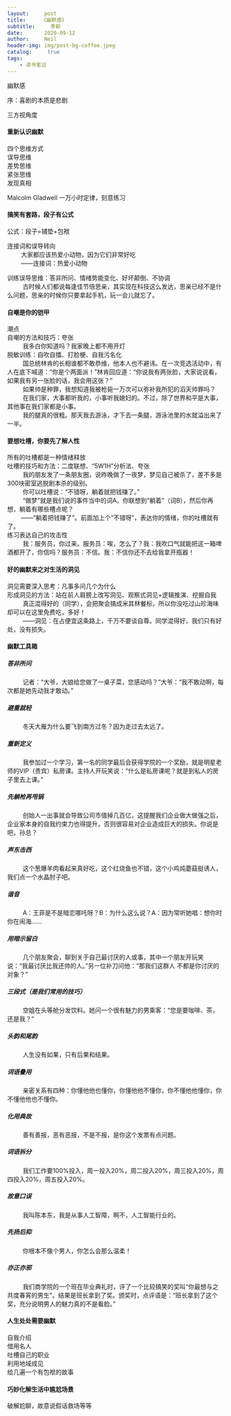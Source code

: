 ```yaml
---
layout:     post
title:     《幽默感》
subtitle:	  李新
date:       2020-09-12
author:     Neil
header-img: img/post-bg-coffee.jpeg
catalog: 	 true
tags:
    - 读书笔记
---
```


幽默感

序：喜剧的本质是悲剧

三方视角度

#### 重新认识幽默
四个思维方式<br />
误导思维<br />
差势思维<br />
紧张思维<br />
发现真相<br />

Malcolm Gladwell  一万小时定律，刻意练习

#### 搞笑有套路，段子有公式
公式：段子=铺垫+包袱

连接词和误导转向 <br /> 
&emsp; &emsp;大家都应该热爱小动物，因为它们非常好吃<br /> 
&emsp; &emsp;——连接词：热爱小动物

训练误导思维：答非所问、情绪势能变化、好坏颠倒、不协调<br /> 
&emsp; &emsp;  古时候人们都说每逢佳节倍思亲，其实现在科技这么发达，思亲已经不是什么问题，思亲的时候你只要拿起手机，玩一会儿就忘了。

#### 自嘲是你的铠甲
潮点<br /> 
自嘲的方法和技巧：夸张<br /> 
&emsp; &emsp;  我多白你知道吗？我家晚上都不用开灯<br />
脱敏训练：自吹自擂、打脸梗、自我污名化<br /> 
&emsp; &emsp;  国总统林肯的长相谁都不敢恭维，他本人也不避讳。在一次竞选活动中，有人在底下喊道：“你是个两面派！”林肯回应道：“你说我有两张脸，大家说说看，如果我有另一张脸的话，我会用这张？”<br /> 
&emsp; &emsp;  如果帅是种罪，我想知道我被枪毙一万次可以弥补我所犯的滔天帅罪吗？<br /> 
&emsp; &emsp;  在我们家，大事都听我的，小事听我媳妇的。不过，除了世界和平是大事，其他事在我们家都是小事。<br /> 
&emsp; &emsp;  我的腿真的很粗。那天我去游泳，才下去一条腿，游泳池里的水就溢出来了一半。

#### 要想吐槽，你要先了解人性
所有的吐槽都是一种情绪释放<br /> 
吐槽的技巧和方法：二度联想、“5W1H”分析法、夸张<br /> 
&emsp; &emsp; 我的朋友发了一条朋友圈，说昨晚做了一夜梦，梦见自己被杀了，差不多是300块密室逃脱剧本杀的级别。<br /> 
&emsp; &emsp; 你可以吐槽说：“不错呀，躺着就把钱赚了。”<br /> 
&emsp; &emsp; “做梦”就是我们说的事件当中的词A，你联想到“躺着”（词B），然后你再想，躺着有哪些槽点呢？<br />
&emsp; &emsp;——“躺着把钱赚了”。前面加上个“不错呀”，表达你的情绪，你的吐槽就有了。<br /> 
练习表达自己的攻击性<br /> 
&emsp; &emsp; 我：服务员，你过来。服务员：唉，怎么了？我：我吹口气就能把这一箱啤酒都开了，你信吗？服务员：不信。我：不信你还不去给我拿开瓶器！

#### 好的幽默来之对生活的洞见
洞见需要深入思考：凡事多问几个为什么<br /> 
形成洞见的方法：站在前人肩膀上改写洞见、观察式洞见+逻辑推演、挖掘自我<br /> 
&emsp; &emsp; 真正混得好的（同学），会把聚会搞成米其林餐标，所以你没吃过山珍海味却可以在这里免费吃，多好！<br /> 
&emsp; &emsp; ——洞见：在占便宜这条路上，千万不要谈自尊。同学混得好，我们只有好处，没有损失。<br /> 

#### 幽默工具箱
##### 答非所问 
&emsp; &emsp; 记者：“大爷，大娘给您做了一桌子菜，您感动吗？”大爷：“我不敢动啊，每次都是她先动我才敢动。”
##### 避重就轻
&emsp; &emsp; 冬天大雁为什么要飞到南方过冬？因为走过去太远了。
##### 重新定义
&emsp; &emsp; 我参加过一个学习，第一名的同学最后会获得学院的一个奖励，就是明星老师的VIP（贵宾）私房课。主持人开玩笑说：“什么是私房课呢？就是到私人的房子里去上课。”
##### 先躺枪再甩锅
&emsp; &emsp; 创始人一出事就会导致公司市值掉几百亿，这提醒我们企业做大做强之后，企业家本身的自我约束力也得提升，否则很容易对企业造成巨大的损失。你说是吧，孙总？
##### 声东击西
&emsp; &emsp; 这个葱爆羊肉看起来真好吃，这个红烧鱼也不错，这个小鸡炖蘑菇挺诱人，我们点一个水晶肘子吧。
##### 谐音
&emsp; &emsp;  A：王菲是不是暗恋哪吒呀？B：为什么这么说？A：因为常听她唱：想你时你在闹海……
##### 用暗示留白
&emsp; &emsp; 几个朋友聚会，聊到关于自己最讨厌的人或事，其中一个朋友开玩笑说：“我最讨厌比我还帅的人。”另一位补刀问他：“那我们这群人		不都是你讨厌的对象？”
##### 三段式（是我们常用的技巧）
&emsp; &emsp; 空姐在头等舱分发饮料。她问一个很有魅力的男乘客：“您是要咖啡、茶，还是我？”
##### 头韵和尾韵
&emsp; &emsp; 人生没有如果，只有后果和结果。
##### 词语叠用
&emsp; &emsp; 亲密关系有四种：你懂他他也懂你，你懂他他不懂你，你不懂他他懂你，你不懂他他也不懂你。
##### 化用典故
&emsp; &emsp; 善有善报，恶有恶报，不是不报，是你这个发票有点问题。
##### 词语拆分
&emsp; &emsp; 我们工作要100%投入，周一投入20%，周二投入20%，周三投入20%，周四投入20%，周五投入20%。
##### 故意口误
&emsp; &emsp; 我叫陈本东，我是从事人工智障，啊不，人工智能行业的。
##### 先扬后抑
&emsp; &emsp; 你根本不像个男人，你怎么会那么温柔！
##### 亦正亦邪
&emsp; &emsp; 我们商学院的一个班在毕业典礼时，评了一个比较搞笑的奖叫“你最想与之共度春宵的男生”。结果是班长拿到了奖。颁奖时，点评语是：“班长拿到了这个奖，充分说明男人的魅力真的不是看脸。”<br /> 

#### 人生处处需要幽默
自我介绍<br /> 
借用名人<br /> 
吐槽自己的职业<br /> 
利用地域成见<br /> 
给几遍一个有包袱的故事<br /> 

#### 巧妙化解生活中尴尬场景
破解尬聊，故意说假话救场等等
